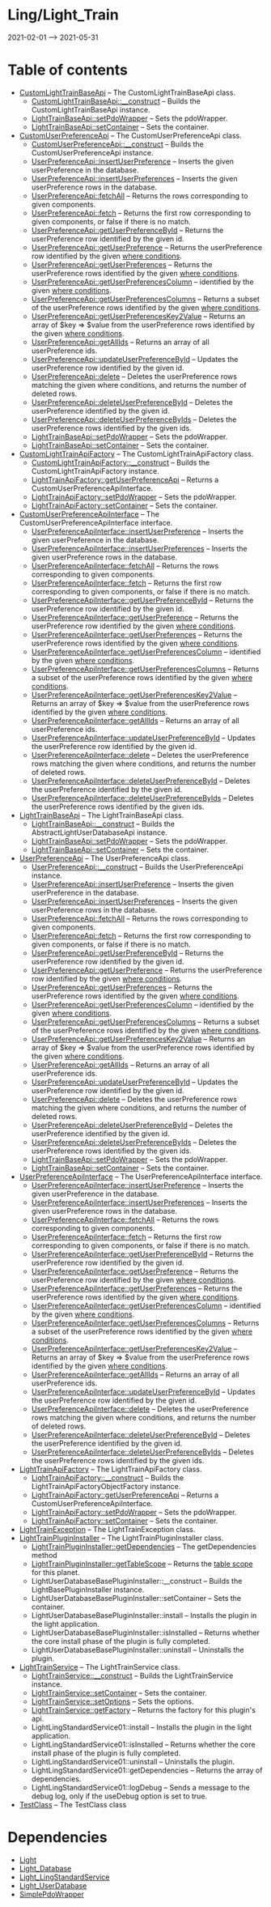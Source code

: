 Ling/Light_Train
================
2021-02-01 --> 2021-05-31




Table of contents
===========

- [CustomLightTrainBaseApi](https://github.com/lingtalfi/Light_Train/blob/master/doc/api/Ling/Light_Train/Api/Custom/Classes/CustomLightTrainBaseApi.md) &ndash; The CustomLightTrainBaseApi class.
    - [CustomLightTrainBaseApi::__construct](https://github.com/lingtalfi/Light_Train/blob/master/doc/api/Ling/Light_Train/Api/Custom/Classes/CustomLightTrainBaseApi/__construct.md) &ndash; Builds the CustomLightTrainBaseApi instance.
    - [LightTrainBaseApi::setPdoWrapper](https://github.com/lingtalfi/Light_Train/blob/master/doc/api/Ling/Light_Train/Api/Generated/Classes/LightTrainBaseApi/setPdoWrapper.md) &ndash; Sets the pdoWrapper.
    - [LightTrainBaseApi::setContainer](https://github.com/lingtalfi/Light_Train/blob/master/doc/api/Ling/Light_Train/Api/Generated/Classes/LightTrainBaseApi/setContainer.md) &ndash; Sets the container.
- [CustomUserPreferenceApi](https://github.com/lingtalfi/Light_Train/blob/master/doc/api/Ling/Light_Train/Api/Custom/Classes/CustomUserPreferenceApi.md) &ndash; The CustomUserPreferenceApi class.
    - [CustomUserPreferenceApi::__construct](https://github.com/lingtalfi/Light_Train/blob/master/doc/api/Ling/Light_Train/Api/Custom/Classes/CustomUserPreferenceApi/__construct.md) &ndash; Builds the CustomUserPreferenceApi instance.
    - [UserPreferenceApi::insertUserPreference](https://github.com/lingtalfi/Light_Train/blob/master/doc/api/Ling/Light_Train/Api/Generated/Classes/UserPreferenceApi/insertUserPreference.md) &ndash; Inserts the given userPreference in the database.
    - [UserPreferenceApi::insertUserPreferences](https://github.com/lingtalfi/Light_Train/blob/master/doc/api/Ling/Light_Train/Api/Generated/Classes/UserPreferenceApi/insertUserPreferences.md) &ndash; Inserts the given userPreference rows in the database.
    - [UserPreferenceApi::fetchAll](https://github.com/lingtalfi/Light_Train/blob/master/doc/api/Ling/Light_Train/Api/Generated/Classes/UserPreferenceApi/fetchAll.md) &ndash; Returns the rows corresponding to given components.
    - [UserPreferenceApi::fetch](https://github.com/lingtalfi/Light_Train/blob/master/doc/api/Ling/Light_Train/Api/Generated/Classes/UserPreferenceApi/fetch.md) &ndash; Returns the first row corresponding to given components, or false if there is no match.
    - [UserPreferenceApi::getUserPreferenceById](https://github.com/lingtalfi/Light_Train/blob/master/doc/api/Ling/Light_Train/Api/Generated/Classes/UserPreferenceApi/getUserPreferenceById.md) &ndash; Returns the userPreference row identified by the given id.
    - [UserPreferenceApi::getUserPreference](https://github.com/lingtalfi/Light_Train/blob/master/doc/api/Ling/Light_Train/Api/Generated/Classes/UserPreferenceApi/getUserPreference.md) &ndash; Returns the userPreference row identified by the given [where conditions](https://github.com/lingtalfi/SimplePdoWrapper#the-where-conditions).
    - [UserPreferenceApi::getUserPreferences](https://github.com/lingtalfi/Light_Train/blob/master/doc/api/Ling/Light_Train/Api/Generated/Classes/UserPreferenceApi/getUserPreferences.md) &ndash; Returns the userPreference rows identified by the given [where conditions](https://github.com/lingtalfi/SimplePdoWrapper#the-where-conditions).
    - [UserPreferenceApi::getUserPreferencesColumn](https://github.com/lingtalfi/Light_Train/blob/master/doc/api/Ling/Light_Train/Api/Generated/Classes/UserPreferenceApi/getUserPreferencesColumn.md) &ndash; identified by the given [where conditions](https://github.com/lingtalfi/SimplePdoWrapper#the-where-conditions).
    - [UserPreferenceApi::getUserPreferencesColumns](https://github.com/lingtalfi/Light_Train/blob/master/doc/api/Ling/Light_Train/Api/Generated/Classes/UserPreferenceApi/getUserPreferencesColumns.md) &ndash; Returns a subset of the userPreference rows identified by the given [where conditions](https://github.com/lingtalfi/SimplePdoWrapper#the-where-conditions).
    - [UserPreferenceApi::getUserPreferencesKey2Value](https://github.com/lingtalfi/Light_Train/blob/master/doc/api/Ling/Light_Train/Api/Generated/Classes/UserPreferenceApi/getUserPreferencesKey2Value.md) &ndash; Returns an array of $key => $value from the userPreference rows identified by the given [where conditions](https://github.com/lingtalfi/SimplePdoWrapper#the-where-conditions).
    - [UserPreferenceApi::getAllIds](https://github.com/lingtalfi/Light_Train/blob/master/doc/api/Ling/Light_Train/Api/Generated/Classes/UserPreferenceApi/getAllIds.md) &ndash; Returns an array of all userPreference ids.
    - [UserPreferenceApi::updateUserPreferenceById](https://github.com/lingtalfi/Light_Train/blob/master/doc/api/Ling/Light_Train/Api/Generated/Classes/UserPreferenceApi/updateUserPreferenceById.md) &ndash; Updates the userPreference row identified by the given id.
    - [UserPreferenceApi::delete](https://github.com/lingtalfi/Light_Train/blob/master/doc/api/Ling/Light_Train/Api/Generated/Classes/UserPreferenceApi/delete.md) &ndash; Deletes the userPreference rows matching the given where conditions, and returns the number of deleted rows.
    - [UserPreferenceApi::deleteUserPreferenceById](https://github.com/lingtalfi/Light_Train/blob/master/doc/api/Ling/Light_Train/Api/Generated/Classes/UserPreferenceApi/deleteUserPreferenceById.md) &ndash; Deletes the userPreference identified by the given id.
    - [UserPreferenceApi::deleteUserPreferenceByIds](https://github.com/lingtalfi/Light_Train/blob/master/doc/api/Ling/Light_Train/Api/Generated/Classes/UserPreferenceApi/deleteUserPreferenceByIds.md) &ndash; Deletes the userPreference rows identified by the given ids.
    - [LightTrainBaseApi::setPdoWrapper](https://github.com/lingtalfi/Light_Train/blob/master/doc/api/Ling/Light_Train/Api/Generated/Classes/LightTrainBaseApi/setPdoWrapper.md) &ndash; Sets the pdoWrapper.
    - [LightTrainBaseApi::setContainer](https://github.com/lingtalfi/Light_Train/blob/master/doc/api/Ling/Light_Train/Api/Generated/Classes/LightTrainBaseApi/setContainer.md) &ndash; Sets the container.
- [CustomLightTrainApiFactory](https://github.com/lingtalfi/Light_Train/blob/master/doc/api/Ling/Light_Train/Api/Custom/CustomLightTrainApiFactory.md) &ndash; The CustomLightTrainApiFactory class.
    - [CustomLightTrainApiFactory::__construct](https://github.com/lingtalfi/Light_Train/blob/master/doc/api/Ling/Light_Train/Api/Custom/CustomLightTrainApiFactory/__construct.md) &ndash; Builds the CustomLightTrainApiFactory instance.
    - [LightTrainApiFactory::getUserPreferenceApi](https://github.com/lingtalfi/Light_Train/blob/master/doc/api/Ling/Light_Train/Api/Generated/LightTrainApiFactory/getUserPreferenceApi.md) &ndash; Returns a CustomUserPreferenceApiInterface.
    - [LightTrainApiFactory::setPdoWrapper](https://github.com/lingtalfi/Light_Train/blob/master/doc/api/Ling/Light_Train/Api/Generated/LightTrainApiFactory/setPdoWrapper.md) &ndash; Sets the pdoWrapper.
    - [LightTrainApiFactory::setContainer](https://github.com/lingtalfi/Light_Train/blob/master/doc/api/Ling/Light_Train/Api/Generated/LightTrainApiFactory/setContainer.md) &ndash; Sets the container.
- [CustomUserPreferenceApiInterface](https://github.com/lingtalfi/Light_Train/blob/master/doc/api/Ling/Light_Train/Api/Custom/Interfaces/CustomUserPreferenceApiInterface.md) &ndash; The CustomUserPreferenceApiInterface interface.
    - [UserPreferenceApiInterface::insertUserPreference](https://github.com/lingtalfi/Light_Train/blob/master/doc/api/Ling/Light_Train/Api/Generated/Interfaces/UserPreferenceApiInterface/insertUserPreference.md) &ndash; Inserts the given userPreference in the database.
    - [UserPreferenceApiInterface::insertUserPreferences](https://github.com/lingtalfi/Light_Train/blob/master/doc/api/Ling/Light_Train/Api/Generated/Interfaces/UserPreferenceApiInterface/insertUserPreferences.md) &ndash; Inserts the given userPreference rows in the database.
    - [UserPreferenceApiInterface::fetchAll](https://github.com/lingtalfi/Light_Train/blob/master/doc/api/Ling/Light_Train/Api/Generated/Interfaces/UserPreferenceApiInterface/fetchAll.md) &ndash; Returns the rows corresponding to given components.
    - [UserPreferenceApiInterface::fetch](https://github.com/lingtalfi/Light_Train/blob/master/doc/api/Ling/Light_Train/Api/Generated/Interfaces/UserPreferenceApiInterface/fetch.md) &ndash; Returns the first row corresponding to given components, or false if there is no match.
    - [UserPreferenceApiInterface::getUserPreferenceById](https://github.com/lingtalfi/Light_Train/blob/master/doc/api/Ling/Light_Train/Api/Generated/Interfaces/UserPreferenceApiInterface/getUserPreferenceById.md) &ndash; Returns the userPreference row identified by the given id.
    - [UserPreferenceApiInterface::getUserPreference](https://github.com/lingtalfi/Light_Train/blob/master/doc/api/Ling/Light_Train/Api/Generated/Interfaces/UserPreferenceApiInterface/getUserPreference.md) &ndash; Returns the userPreference row identified by the given [where conditions](https://github.com/lingtalfi/SimplePdoWrapper#the-where-conditions).
    - [UserPreferenceApiInterface::getUserPreferences](https://github.com/lingtalfi/Light_Train/blob/master/doc/api/Ling/Light_Train/Api/Generated/Interfaces/UserPreferenceApiInterface/getUserPreferences.md) &ndash; Returns the userPreference rows identified by the given [where conditions](https://github.com/lingtalfi/SimplePdoWrapper#the-where-conditions).
    - [UserPreferenceApiInterface::getUserPreferencesColumn](https://github.com/lingtalfi/Light_Train/blob/master/doc/api/Ling/Light_Train/Api/Generated/Interfaces/UserPreferenceApiInterface/getUserPreferencesColumn.md) &ndash; identified by the given [where conditions](https://github.com/lingtalfi/SimplePdoWrapper#the-where-conditions).
    - [UserPreferenceApiInterface::getUserPreferencesColumns](https://github.com/lingtalfi/Light_Train/blob/master/doc/api/Ling/Light_Train/Api/Generated/Interfaces/UserPreferenceApiInterface/getUserPreferencesColumns.md) &ndash; Returns a subset of the userPreference rows identified by the given [where conditions](https://github.com/lingtalfi/SimplePdoWrapper#the-where-conditions).
    - [UserPreferenceApiInterface::getUserPreferencesKey2Value](https://github.com/lingtalfi/Light_Train/blob/master/doc/api/Ling/Light_Train/Api/Generated/Interfaces/UserPreferenceApiInterface/getUserPreferencesKey2Value.md) &ndash; Returns an array of $key => $value from the userPreference rows identified by the given [where conditions](https://github.com/lingtalfi/SimplePdoWrapper#the-where-conditions).
    - [UserPreferenceApiInterface::getAllIds](https://github.com/lingtalfi/Light_Train/blob/master/doc/api/Ling/Light_Train/Api/Generated/Interfaces/UserPreferenceApiInterface/getAllIds.md) &ndash; Returns an array of all userPreference ids.
    - [UserPreferenceApiInterface::updateUserPreferenceById](https://github.com/lingtalfi/Light_Train/blob/master/doc/api/Ling/Light_Train/Api/Generated/Interfaces/UserPreferenceApiInterface/updateUserPreferenceById.md) &ndash; Updates the userPreference row identified by the given id.
    - [UserPreferenceApiInterface::delete](https://github.com/lingtalfi/Light_Train/blob/master/doc/api/Ling/Light_Train/Api/Generated/Interfaces/UserPreferenceApiInterface/delete.md) &ndash; Deletes the userPreference rows matching the given where conditions, and returns the number of deleted rows.
    - [UserPreferenceApiInterface::deleteUserPreferenceById](https://github.com/lingtalfi/Light_Train/blob/master/doc/api/Ling/Light_Train/Api/Generated/Interfaces/UserPreferenceApiInterface/deleteUserPreferenceById.md) &ndash; Deletes the userPreference identified by the given id.
    - [UserPreferenceApiInterface::deleteUserPreferenceByIds](https://github.com/lingtalfi/Light_Train/blob/master/doc/api/Ling/Light_Train/Api/Generated/Interfaces/UserPreferenceApiInterface/deleteUserPreferenceByIds.md) &ndash; Deletes the userPreference rows identified by the given ids.
- [LightTrainBaseApi](https://github.com/lingtalfi/Light_Train/blob/master/doc/api/Ling/Light_Train/Api/Generated/Classes/LightTrainBaseApi.md) &ndash; The LightTrainBaseApi class.
    - [LightTrainBaseApi::__construct](https://github.com/lingtalfi/Light_Train/blob/master/doc/api/Ling/Light_Train/Api/Generated/Classes/LightTrainBaseApi/__construct.md) &ndash; Builds the AbstractLightUserDatabaseApi instance.
    - [LightTrainBaseApi::setPdoWrapper](https://github.com/lingtalfi/Light_Train/blob/master/doc/api/Ling/Light_Train/Api/Generated/Classes/LightTrainBaseApi/setPdoWrapper.md) &ndash; Sets the pdoWrapper.
    - [LightTrainBaseApi::setContainer](https://github.com/lingtalfi/Light_Train/blob/master/doc/api/Ling/Light_Train/Api/Generated/Classes/LightTrainBaseApi/setContainer.md) &ndash; Sets the container.
- [UserPreferenceApi](https://github.com/lingtalfi/Light_Train/blob/master/doc/api/Ling/Light_Train/Api/Generated/Classes/UserPreferenceApi.md) &ndash; The UserPreferenceApi class.
    - [UserPreferenceApi::__construct](https://github.com/lingtalfi/Light_Train/blob/master/doc/api/Ling/Light_Train/Api/Generated/Classes/UserPreferenceApi/__construct.md) &ndash; Builds the UserPreferenceApi instance.
    - [UserPreferenceApi::insertUserPreference](https://github.com/lingtalfi/Light_Train/blob/master/doc/api/Ling/Light_Train/Api/Generated/Classes/UserPreferenceApi/insertUserPreference.md) &ndash; Inserts the given userPreference in the database.
    - [UserPreferenceApi::insertUserPreferences](https://github.com/lingtalfi/Light_Train/blob/master/doc/api/Ling/Light_Train/Api/Generated/Classes/UserPreferenceApi/insertUserPreferences.md) &ndash; Inserts the given userPreference rows in the database.
    - [UserPreferenceApi::fetchAll](https://github.com/lingtalfi/Light_Train/blob/master/doc/api/Ling/Light_Train/Api/Generated/Classes/UserPreferenceApi/fetchAll.md) &ndash; Returns the rows corresponding to given components.
    - [UserPreferenceApi::fetch](https://github.com/lingtalfi/Light_Train/blob/master/doc/api/Ling/Light_Train/Api/Generated/Classes/UserPreferenceApi/fetch.md) &ndash; Returns the first row corresponding to given components, or false if there is no match.
    - [UserPreferenceApi::getUserPreferenceById](https://github.com/lingtalfi/Light_Train/blob/master/doc/api/Ling/Light_Train/Api/Generated/Classes/UserPreferenceApi/getUserPreferenceById.md) &ndash; Returns the userPreference row identified by the given id.
    - [UserPreferenceApi::getUserPreference](https://github.com/lingtalfi/Light_Train/blob/master/doc/api/Ling/Light_Train/Api/Generated/Classes/UserPreferenceApi/getUserPreference.md) &ndash; Returns the userPreference row identified by the given [where conditions](https://github.com/lingtalfi/SimplePdoWrapper#the-where-conditions).
    - [UserPreferenceApi::getUserPreferences](https://github.com/lingtalfi/Light_Train/blob/master/doc/api/Ling/Light_Train/Api/Generated/Classes/UserPreferenceApi/getUserPreferences.md) &ndash; Returns the userPreference rows identified by the given [where conditions](https://github.com/lingtalfi/SimplePdoWrapper#the-where-conditions).
    - [UserPreferenceApi::getUserPreferencesColumn](https://github.com/lingtalfi/Light_Train/blob/master/doc/api/Ling/Light_Train/Api/Generated/Classes/UserPreferenceApi/getUserPreferencesColumn.md) &ndash; identified by the given [where conditions](https://github.com/lingtalfi/SimplePdoWrapper#the-where-conditions).
    - [UserPreferenceApi::getUserPreferencesColumns](https://github.com/lingtalfi/Light_Train/blob/master/doc/api/Ling/Light_Train/Api/Generated/Classes/UserPreferenceApi/getUserPreferencesColumns.md) &ndash; Returns a subset of the userPreference rows identified by the given [where conditions](https://github.com/lingtalfi/SimplePdoWrapper#the-where-conditions).
    - [UserPreferenceApi::getUserPreferencesKey2Value](https://github.com/lingtalfi/Light_Train/blob/master/doc/api/Ling/Light_Train/Api/Generated/Classes/UserPreferenceApi/getUserPreferencesKey2Value.md) &ndash; Returns an array of $key => $value from the userPreference rows identified by the given [where conditions](https://github.com/lingtalfi/SimplePdoWrapper#the-where-conditions).
    - [UserPreferenceApi::getAllIds](https://github.com/lingtalfi/Light_Train/blob/master/doc/api/Ling/Light_Train/Api/Generated/Classes/UserPreferenceApi/getAllIds.md) &ndash; Returns an array of all userPreference ids.
    - [UserPreferenceApi::updateUserPreferenceById](https://github.com/lingtalfi/Light_Train/blob/master/doc/api/Ling/Light_Train/Api/Generated/Classes/UserPreferenceApi/updateUserPreferenceById.md) &ndash; Updates the userPreference row identified by the given id.
    - [UserPreferenceApi::delete](https://github.com/lingtalfi/Light_Train/blob/master/doc/api/Ling/Light_Train/Api/Generated/Classes/UserPreferenceApi/delete.md) &ndash; Deletes the userPreference rows matching the given where conditions, and returns the number of deleted rows.
    - [UserPreferenceApi::deleteUserPreferenceById](https://github.com/lingtalfi/Light_Train/blob/master/doc/api/Ling/Light_Train/Api/Generated/Classes/UserPreferenceApi/deleteUserPreferenceById.md) &ndash; Deletes the userPreference identified by the given id.
    - [UserPreferenceApi::deleteUserPreferenceByIds](https://github.com/lingtalfi/Light_Train/blob/master/doc/api/Ling/Light_Train/Api/Generated/Classes/UserPreferenceApi/deleteUserPreferenceByIds.md) &ndash; Deletes the userPreference rows identified by the given ids.
    - [LightTrainBaseApi::setPdoWrapper](https://github.com/lingtalfi/Light_Train/blob/master/doc/api/Ling/Light_Train/Api/Generated/Classes/LightTrainBaseApi/setPdoWrapper.md) &ndash; Sets the pdoWrapper.
    - [LightTrainBaseApi::setContainer](https://github.com/lingtalfi/Light_Train/blob/master/doc/api/Ling/Light_Train/Api/Generated/Classes/LightTrainBaseApi/setContainer.md) &ndash; Sets the container.
- [UserPreferenceApiInterface](https://github.com/lingtalfi/Light_Train/blob/master/doc/api/Ling/Light_Train/Api/Generated/Interfaces/UserPreferenceApiInterface.md) &ndash; The UserPreferenceApiInterface interface.
    - [UserPreferenceApiInterface::insertUserPreference](https://github.com/lingtalfi/Light_Train/blob/master/doc/api/Ling/Light_Train/Api/Generated/Interfaces/UserPreferenceApiInterface/insertUserPreference.md) &ndash; Inserts the given userPreference in the database.
    - [UserPreferenceApiInterface::insertUserPreferences](https://github.com/lingtalfi/Light_Train/blob/master/doc/api/Ling/Light_Train/Api/Generated/Interfaces/UserPreferenceApiInterface/insertUserPreferences.md) &ndash; Inserts the given userPreference rows in the database.
    - [UserPreferenceApiInterface::fetchAll](https://github.com/lingtalfi/Light_Train/blob/master/doc/api/Ling/Light_Train/Api/Generated/Interfaces/UserPreferenceApiInterface/fetchAll.md) &ndash; Returns the rows corresponding to given components.
    - [UserPreferenceApiInterface::fetch](https://github.com/lingtalfi/Light_Train/blob/master/doc/api/Ling/Light_Train/Api/Generated/Interfaces/UserPreferenceApiInterface/fetch.md) &ndash; Returns the first row corresponding to given components, or false if there is no match.
    - [UserPreferenceApiInterface::getUserPreferenceById](https://github.com/lingtalfi/Light_Train/blob/master/doc/api/Ling/Light_Train/Api/Generated/Interfaces/UserPreferenceApiInterface/getUserPreferenceById.md) &ndash; Returns the userPreference row identified by the given id.
    - [UserPreferenceApiInterface::getUserPreference](https://github.com/lingtalfi/Light_Train/blob/master/doc/api/Ling/Light_Train/Api/Generated/Interfaces/UserPreferenceApiInterface/getUserPreference.md) &ndash; Returns the userPreference row identified by the given [where conditions](https://github.com/lingtalfi/SimplePdoWrapper#the-where-conditions).
    - [UserPreferenceApiInterface::getUserPreferences](https://github.com/lingtalfi/Light_Train/blob/master/doc/api/Ling/Light_Train/Api/Generated/Interfaces/UserPreferenceApiInterface/getUserPreferences.md) &ndash; Returns the userPreference rows identified by the given [where conditions](https://github.com/lingtalfi/SimplePdoWrapper#the-where-conditions).
    - [UserPreferenceApiInterface::getUserPreferencesColumn](https://github.com/lingtalfi/Light_Train/blob/master/doc/api/Ling/Light_Train/Api/Generated/Interfaces/UserPreferenceApiInterface/getUserPreferencesColumn.md) &ndash; identified by the given [where conditions](https://github.com/lingtalfi/SimplePdoWrapper#the-where-conditions).
    - [UserPreferenceApiInterface::getUserPreferencesColumns](https://github.com/lingtalfi/Light_Train/blob/master/doc/api/Ling/Light_Train/Api/Generated/Interfaces/UserPreferenceApiInterface/getUserPreferencesColumns.md) &ndash; Returns a subset of the userPreference rows identified by the given [where conditions](https://github.com/lingtalfi/SimplePdoWrapper#the-where-conditions).
    - [UserPreferenceApiInterface::getUserPreferencesKey2Value](https://github.com/lingtalfi/Light_Train/blob/master/doc/api/Ling/Light_Train/Api/Generated/Interfaces/UserPreferenceApiInterface/getUserPreferencesKey2Value.md) &ndash; Returns an array of $key => $value from the userPreference rows identified by the given [where conditions](https://github.com/lingtalfi/SimplePdoWrapper#the-where-conditions).
    - [UserPreferenceApiInterface::getAllIds](https://github.com/lingtalfi/Light_Train/blob/master/doc/api/Ling/Light_Train/Api/Generated/Interfaces/UserPreferenceApiInterface/getAllIds.md) &ndash; Returns an array of all userPreference ids.
    - [UserPreferenceApiInterface::updateUserPreferenceById](https://github.com/lingtalfi/Light_Train/blob/master/doc/api/Ling/Light_Train/Api/Generated/Interfaces/UserPreferenceApiInterface/updateUserPreferenceById.md) &ndash; Updates the userPreference row identified by the given id.
    - [UserPreferenceApiInterface::delete](https://github.com/lingtalfi/Light_Train/blob/master/doc/api/Ling/Light_Train/Api/Generated/Interfaces/UserPreferenceApiInterface/delete.md) &ndash; Deletes the userPreference rows matching the given where conditions, and returns the number of deleted rows.
    - [UserPreferenceApiInterface::deleteUserPreferenceById](https://github.com/lingtalfi/Light_Train/blob/master/doc/api/Ling/Light_Train/Api/Generated/Interfaces/UserPreferenceApiInterface/deleteUserPreferenceById.md) &ndash; Deletes the userPreference identified by the given id.
    - [UserPreferenceApiInterface::deleteUserPreferenceByIds](https://github.com/lingtalfi/Light_Train/blob/master/doc/api/Ling/Light_Train/Api/Generated/Interfaces/UserPreferenceApiInterface/deleteUserPreferenceByIds.md) &ndash; Deletes the userPreference rows identified by the given ids.
- [LightTrainApiFactory](https://github.com/lingtalfi/Light_Train/blob/master/doc/api/Ling/Light_Train/Api/Generated/LightTrainApiFactory.md) &ndash; The LightTrainApiFactory class.
    - [LightTrainApiFactory::__construct](https://github.com/lingtalfi/Light_Train/blob/master/doc/api/Ling/Light_Train/Api/Generated/LightTrainApiFactory/__construct.md) &ndash; Builds the LightTrainApiFactoryObjectFactory instance.
    - [LightTrainApiFactory::getUserPreferenceApi](https://github.com/lingtalfi/Light_Train/blob/master/doc/api/Ling/Light_Train/Api/Generated/LightTrainApiFactory/getUserPreferenceApi.md) &ndash; Returns a CustomUserPreferenceApiInterface.
    - [LightTrainApiFactory::setPdoWrapper](https://github.com/lingtalfi/Light_Train/blob/master/doc/api/Ling/Light_Train/Api/Generated/LightTrainApiFactory/setPdoWrapper.md) &ndash; Sets the pdoWrapper.
    - [LightTrainApiFactory::setContainer](https://github.com/lingtalfi/Light_Train/blob/master/doc/api/Ling/Light_Train/Api/Generated/LightTrainApiFactory/setContainer.md) &ndash; Sets the container.
- [LightTrainException](https://github.com/lingtalfi/Light_Train/blob/master/doc/api/Ling/Light_Train/Exception/LightTrainException.md) &ndash; The LightTrainException class.
- [LightTrainPluginInstaller](https://github.com/lingtalfi/Light_Train/blob/master/doc/api/Ling/Light_Train/Light_PluginInstaller/LightTrainPluginInstaller.md) &ndash; The LightTrainPluginInstaller class.
    - [LightTrainPluginInstaller::getDependencies](https://github.com/lingtalfi/Light_Train/blob/master/doc/api/Ling/Light_Train/Light_PluginInstaller/LightTrainPluginInstaller/getDependencies.md) &ndash; The getDependencies method
    - [LightTrainPluginInstaller::getTableScope](https://github.com/lingtalfi/Light_Train/blob/master/doc/api/Ling/Light_Train/Light_PluginInstaller/LightTrainPluginInstaller/getTableScope.md) &ndash; Returns the [table scope](https://github.com/lingtalfi/TheBar/blob/master/discussions/table-scope.md) for this planet.
    - LightUserDatabaseBasePluginInstaller::__construct &ndash; Builds the LightBasePluginInstaller instance.
    - LightUserDatabaseBasePluginInstaller::setContainer &ndash; Sets the container.
    - LightUserDatabaseBasePluginInstaller::install &ndash; Installs the plugin in the light application.
    - LightUserDatabaseBasePluginInstaller::isInstalled &ndash; Returns whether the core install phase of the plugin is fully completed.
    - LightUserDatabaseBasePluginInstaller::uninstall &ndash; Uninstalls the plugin.
- [LightTrainService](https://github.com/lingtalfi/Light_Train/blob/master/doc/api/Ling/Light_Train/Service/LightTrainService.md) &ndash; The LightTrainService class.
    - [LightTrainService::__construct](https://github.com/lingtalfi/Light_Train/blob/master/doc/api/Ling/Light_Train/Service/LightTrainService/__construct.md) &ndash; Builds the LightTrainService instance.
    - [LightTrainService::setContainer](https://github.com/lingtalfi/Light_Train/blob/master/doc/api/Ling/Light_Train/Service/LightTrainService/setContainer.md) &ndash; Sets the container.
    - [LightTrainService::setOptions](https://github.com/lingtalfi/Light_Train/blob/master/doc/api/Ling/Light_Train/Service/LightTrainService/setOptions.md) &ndash; Sets the options.
    - [LightTrainService::getFactory](https://github.com/lingtalfi/Light_Train/blob/master/doc/api/Ling/Light_Train/Service/LightTrainService/getFactory.md) &ndash; Returns the factory for this plugin's api.
    - LightLingStandardService01::install &ndash; Installs the plugin in the light application.
    - LightLingStandardService01::isInstalled &ndash; Returns whether the core install phase of the plugin is fully completed.
    - LightLingStandardService01::uninstall &ndash; Uninstalls the plugin.
    - LightLingStandardService01::getDependencies &ndash; Returns the array of dependencies.
    - LightLingStandardService01::logDebug &ndash; Sends a message to the debug log, only if the useDebug option is set to true.
- [TestClass](https://github.com/lingtalfi/Light_Train/blob/master/doc/api/Ling/Light_Train/TestClass.md) &ndash; The TestClass class


Dependencies
============
- [Light](https://github.com/lingtalfi/Light)
- [Light_Database](https://github.com/lingtalfi/Light_Database)
- [Light_LingStandardService](https://github.com/lingtalfi/Light_LingStandardService)
- [Light_UserDatabase](https://github.com/lingtalfi/Light_UserDatabase)
- [SimplePdoWrapper](https://github.com/lingtalfi/SimplePdoWrapper)


